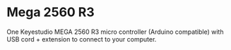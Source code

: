 # Mega 2560 R3

One Keyestudio MEGA 2560 R3 micro controller (Arduino compatible) with USB cord + extension to connect to your computer.